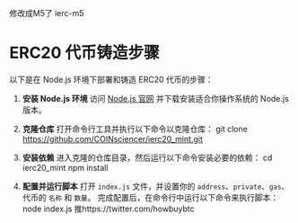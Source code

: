 修改成M5了
ierc-m5
# ERC20 代币铸造步骤

以下是在 Node.js 环境下部署和铸造 ERC20 代币的步骤：

1. **安装 Node.js 环境**
   访问 [Node.js 官网](https://nodejs.org/en) 并下载安装适合你操作系统的 Node.js 版本。

2. **克隆仓库**
   打开命令行工具并执行以下命令以克隆仓库：
   git clone https://github.com/COINsciencer/ierc20_mint.git
3. **安装依赖**
   进入克隆的仓库目录，然后运行以下命令安装必要的依赖：
   cd ierc20_mint
   npm install
4. **配置并运行脚本**
   打开 `index.js` 文件，并设置你的 `address`、`private`、`gas`、代币的 `名称` 和 `数量`。
   完成配置后，在命令行中运行以下命令来执行脚本：
node index.js
推https://twitter.com/howbuybtc
